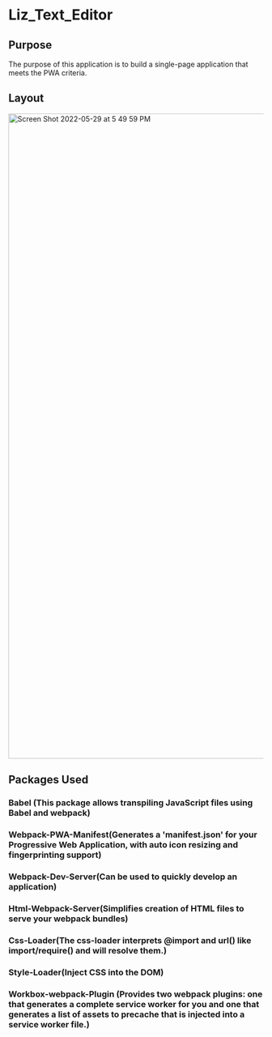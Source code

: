 # Liz_Text_Editor

## Purpose
  The purpose of this application is to build a single-page application that meets the PWA criteria.
  
## Layout
<img width="1274" alt="Screen Shot 2022-05-29 at 5 49 59 PM" src="https://user-images.githubusercontent.com/100626033/170894327-2d5f760f-f108-4aed-93be-00552e5fd8df.png">

## Packages Used

  ### Babel (This package allows transpiling JavaScript files using Babel and webpack)
  
  ### Webpack-PWA-Manifest(Generates a 'manifest.json' for your Progressive Web Application, with auto icon resizing and fingerprinting support)
  
  ### Webpack-Dev-Server(Can be used to quickly develop an application)
  
  ### Html-Webpack-Server(Simplifies creation of HTML files to serve your webpack bundles)
  
  ### Css-Loader(The css-loader interprets @import and url() like import/require() and will resolve them.)
  
  ### Style-Loader(Inject CSS into the DOM)
  
  ### Workbox-webpack-Plugin (Provides two webpack plugins: one that generates a complete service worker for you and one that generates a list of assets to precache that is injected into a service worker file.)

